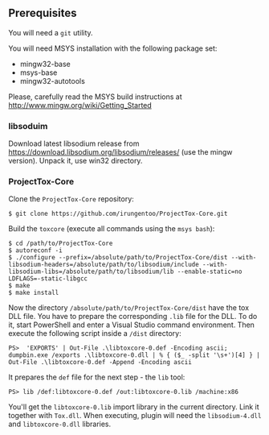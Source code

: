 Prerequisites
-------------
You will need a `git` utility.

You will need MSYS installation with the following package set:
* mingw32-base
* msys-base
* mingw32-autotools

Please, carefully read the MSYS build instructions at http://www.mingw.org/wiki/Getting_Started

### libsoduim

Download latest libsodium release from https://download.libsodium.org/libsodium/releases/ (use the mingw version). Unpack it, use win32 directory.

### ProjectTox-Core

Clone the `ProjectTox-Core` repository:

    $ git clone https://github.com/irungentoo/ProjectTox-Core.git

Build the `toxcore` (execute all commands using the `msys bash`):

    $ cd /path/to/ProjectTox-Core
    $ autoreconf -i
    $ ./configure --prefix=/absolute/path/to/ProjectTox-Core/dist --with-libsodium-headers=/absolute/path/to/libsodium/include --with-libsodium-libs=/absolute/path/to/libsodium/lib --enable-static=no LDFLAGS=-static-libgcc
    $ make
    $ make install

Now the directory `/absolute/path/to/ProjectTox-Core/dist` have the tox DLL file. You have to prepare the corresponding `.lib` file for the DLL. To do it, start PowerShell and enter a Visual Studio command environment. Then execute the following script inside a `/dist` directory:

    PS>  'EXPORTS' | Out-File .\libtoxcore-0.def -Encoding ascii; dumpbin.exe /exports .\libtoxcore-0.dll | % { ($_ -split '\s+')[4] } | Out-File .\libtoxcore-0.def -Append -Encoding ascii

It prepares the `def` file for the next step - the `lib` tool:

    PS> lib /def:libtoxcore-0.def /out:libtoxcore-0.lib /machine:x86

You'll get the `libtoxcore-0.lib` import library in the current directory. Link it together with `Tox.dll`. When executing, plugin will need the `libsodium-4.dll` and `libtoxcore-0.dll` libraries.